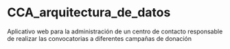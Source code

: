 # CCA_arquitectura_de_datos
Aplicativo web para la administración de un centro de contacto responsable de realizar las convocatorias a diferentes campañas de donación
